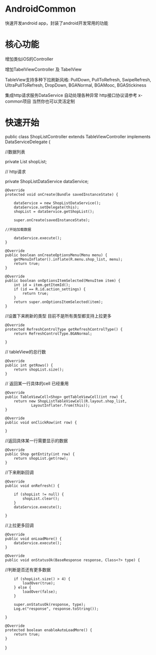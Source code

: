 # AndroidCommon
快速开发android app，封装了android开发常用的功能


# 核心功能

增加类似iOS的Controller

增加TabelViewController 及 TabelView

TableView支持多种下拉刷新风格:
PullDown, PullToRefresh, SwipeRefresh, UltraPullToRefresh, DropDown, BGANormal, BGAMooc, BGAStickiness

集成http请求服务DataService 自动处理各种异常
http接口协议请参考 x-common项目 当然你也可以灵活定制


# 快速开始

public class ShopListController extends TableViewController<Shop> implements
		DataServiceDelegate {

  //数据列表

  private List<Shop> shopList;

  // http请求
  
  private ShopListDataService dataService;

	@Override
	protected void onCreate(Bundle savedInstanceState) {

		dataService = new ShopListDataService();
		dataService.setDelegate(this);
		shopList = dataService.getShopList();

		super.onCreate(savedInstanceState);

    //开始加载数据
    
		dataService.execute();
	}

	@Override
	public boolean onCreateOptionsMenu(Menu menu) {
		getMenuInflater().inflate(R.menu.shop_list, menu);
		return true;
	}

	@Override
	public boolean onOptionsItemSelected(MenuItem item) {
		int id = item.getItemId();
		if (id == R.id.action_settings) {
			return true;
		}
		return super.onOptionsItemSelected(item);
	}

  //设置下来刷新的类型 目前不是所有类型都支持上拉更多
  
	@Override
	protected RefreshControlType getRefreshControlType() {
		return RefreshControlType.BGANormal;

	}

  // tableView的总行数
  
	@Override
	public int getRows() {
		return shopList.size();
	}

  // 返回某一行具体的cell 已经重用
  
	@Override
	public TableViewCell<Shop> getTableViewCell(int row) {
		return new ShopListTableViewCell(R.layout.shop_list,
				LayoutInflater.from(this));
	}

	@Override
	public void onClickRow(int row) {

	}

  //返回具体某一行需要显示的数据
  
	@Override
	public Shop getEntity(int row) {
		return shopList.get(row);
	}

  //下来刷新回调
  
	@Override
	public void onRefresh() {

		if (shopList != null) {
			shopList.clear();
		}
		dataService.execute();

	}

//上拉更多回调 

	@Override
	public void onLoadMore() {
		dataService.execute();
	}

	@Override
	public void onStatusOk(BaseResponse response, Class<?> type) {

//判断是否还有更多数据

		if (shopList.size() > 4) {
			loadOver(true);
		} else {
			loadOver(false);
		}

		super.onStatusOk(response, type);
		Log.e("response", response.toString());

	}

	@Override
	protected boolean enableAutoLoadMore() {
		return true;
	}

}
